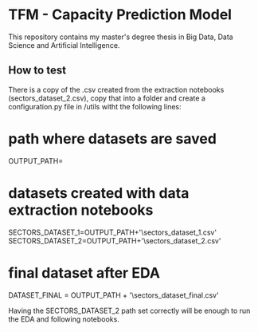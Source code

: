 # TFM - Capacity Prediction Model
This repository contains my master's degree thesis in Big Data, Data Science and Artificial Intelligence.


## How to test
There is a copy of the .csv created from the extraction notebooks (sectors_dataset_2.csv), copy that into a folder and create a configuration.py file in /utils witht the following lines:

# path where datasets are saved
OUTPUT_PATH=
# datasets created with data extraction notebooks
SECTORS_DATASET_1=OUTPUT_PATH+'\\sectors_dataset_1.csv'
SECTORS_DATASET_2=OUTPUT_PATH+'\\sectors_dataset_2.csv'
# final dataset after EDA
DATASET_FINAL = OUTPUT_PATH + '\\sectors_dataset_final.csv'

Having the SECTORS_DATASET_2 path set correctly will be enough to run the EDA and following notebooks.

